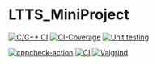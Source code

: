 # LTTS_MiniProject

[![C/C++ CI](https://github.com/sruthissree/LTTS_MiniProject/actions/workflows/c-cpp.yml/badge.svg)](https://github.com/sruthissree/LTTS_MiniProject/actions/workflows/c-cpp.yml) [![CI-Coverage](https://github.com/sruthissree/LTTS_MiniProject/actions/workflows/code%20coverage.yml/badge.svg)](https://github.com/sruthissree/LTTS_MiniProject/actions/workflows/code%20coverage.yml) [![Unit testing](https://github.com/sruthissree/LTTS_MiniProject/actions/workflows/unit%20test.yml/badge.svg)](https://github.com/sruthissree/LTTS_MiniProject/actions/workflows/unit%20test.yml)

[![cppcheck-action](https://github.com/sruthissree/LTTS_MiniProject/actions/workflows/cppcheck.yml/badge.svg)](https://github.com/sruthissree/LTTS_MiniProject/actions/workflows/cppcheck.yml) [![CI](https://github.com/sruthissree/LTTS_MiniProject/actions/workflows/main.yml/badge.svg)](https://github.com/sruthissree/LTTS_MiniProject/actions/workflows/main.yml) [![Valgrind](https://github.com/sruthissree/LTTS_MiniProject/actions/workflows/valgrind.yml/badge.svg)](https://github.com/sruthissree/LTTS_MiniProject/actions/workflows/valgrind.yml)
